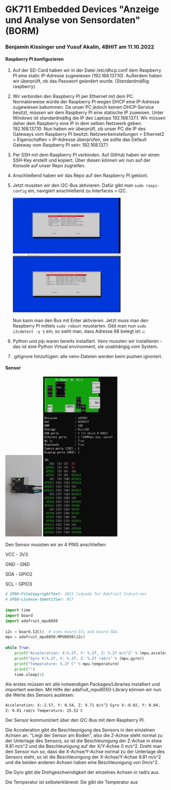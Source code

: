 # GK711 Embedded Devices "Anzeige und Analyse von Sensordaten" (BORM)

### Benjamin Kissinger und Yusuf Akalin, 4BHIT am 11.10.2022



#### Raspberry PI konfigurieren

1. Auf der SD-Card haben wir in der Datei /etc/dhcp.conf dem Raspberry PI eine static IP-Adresse zugewiesen (192.168.137.10). Außerdem haben wir überprüft, ob das Passwort geändert wurde. (Standardmäßig: raspberry)

2. Wir verbinden den Raspberry PI per Ethernet mit dem PC. Normalerweise würde der Raspberry PI wegen DHCP eine IP-Adresse zugewiesen bekommen. Da unser PC jedoch keinen DHCP-Service besitzt, müssen wir dem Raspberry PI eine statische IP zuweisen. Unter Windows ist standardmäßig die IP des Laptops 192.168.137.1. Wir müssen daher dem Raspberry eine IP in dem selben Netzwerk geben: 192.168.137.10. Nun haben wir überprüft, ob unser PC die IP des Gateways vom Raspberry PI besitzt: Netzwerkeinstellungen > Ethernet2 > Eigenschaften > IP-Adresse überprüfen, sie sollte das Default Gateway vom Raspberry PI sein: 192.168.137.1

3. Per SSH mit dem Raspberry PI verbinden. Auf GitHub haben wir einen SSH-Key erstellt und kopiert. Über diesen können wir nun auf der Konsole auf unser Repo zugreifen.

4. Anschließend haben wir das Repo auf den Raspberry PI geklont.

5. Jetzt mussten wir den I2C-Bus aktivieren. Dafür gibt man `sudo raspi-config` ein, navigiert anschließend zu Interfaces > I2C. 

   <img src="img/config1.jpeg" style="zoom:33%;" />

   <img src="img/config2.jpeg" style="zoom:33%;" />

   Nun kann man den Bus mit Enter aktivieren. Jetzt muss man den Raspberry PI mittels `sudo reboot` neustarten. Gibt man nun `sudo i2cdetect -y 1` ein, so sieht man, dass Adresse 68 belegt ist: <img src="../img/i2c.jpeg" style="zoom:50%;" />

6. Python und pip waren bereits installiert. Venv mussten wir installieren - das ist eine Python Virtual environment, sie unabhängig vom System.

7. .gitignore hinzufügen: alle venv-Dateien werden beim pushen ignoriert.





#### Sensor 

<img src="img/sensor.jpeg" style="zoom: 25%;" />

<img src="img/pinout.jpeg" style="zoom: 50%;" />

Den Sensor mussten wir an 4 PINS anschließen:

VCC - 3V3

GND - GND

SDA - GPIO2

SCL - GPIO3

```python
# SPDX-FileCopyrightText: 2021 ladyada for Adafruit Industries
# SPDX-License-Identifier: MIT

import time
import board
import adafruit_mpu6050

i2c = board.I2C()  # uses board.SCL and board.SDA
mpu = adafruit_mpu6050.MPU6050(i2c)

while True:
    print("Acceleration: X:%.2f, Y: %.2f, Z: %.2f m/s^2" % (mpu.acceleration))
    print("Gyro X:%.2f, Y: %.2f, Z: %.2f rad/s" % (mpu.gyro))
    print("Temperature: %.2f C" % mpu.temperature)
    print("")
    time.sleep(1)

```



Als erstes müssen wir alle notwendigen Packages/Libraries installiert und importiert werden. Mit Hilfe der adafruit_mpu6050-Library können wir nun die Werte des Sensors auslesen:

`Acceleration: X:-2.57, Y: 0.54, Z: 9.71 m/s^2
Gyro X:-0.02, Y: 0.04, Z: 0.01 rad/s
Temperature: 25.52 C`



Der Sensor kommuniziert über den I2C-Bus mit dem Raspberry PI.



Die Acceleration gibt die Beschleunigung des Sensors in den einzelnen Achsen an. "Liegt der Sensor am Boden", also die Z-Achse steht normal zu der Unterlage des Sensors, so ist die Beschleunigung der Z-Achse in etwa 9.81 m/s^2 und die Beschleunigung auf der X/Y-Achse 0 m/s^2. Dreht man den Sensor nun so, dass die X-Achse/Y-Achse normal zu der Unterlage des Sensors steht, so ist die Beschleunigung der X-Achse/Y-Achse 9.81 m/s^2 und die beiden anderen Achsen haben eine Beschleunigung von 0m/s^2.

Die Gyro gibt die Drehgeschwindigkeit der einzelnes Achsen in rad/s aus.

Die Temperatur ist selbsterklärend: Sie gibt die Temperatur aus
